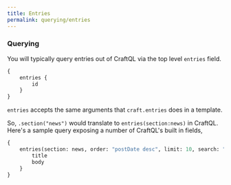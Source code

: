 ```yaml
---
title: Entries
permalink: querying/entries
---
```

### Querying

You will typically query entries out of CraftQL via the top level `entries` field.

```graphql
{
    entries {
        id
    }
}
```

`entries` accepts the same arguments that `craft.entries` does in a template.

So, `.section("news")` would translate to `entries(section:news)` in CraftQL. Here's a sample query exposing a number of CraftQL's built in fields,

```graphql
{
    entries(section: news, order: "postDate desc", limit: 10, search: "body: breaking") {
        title
        body
    }
}
```